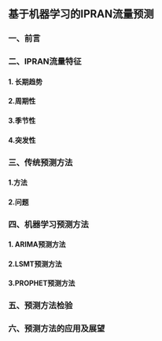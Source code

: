 ## 基于机器学习的IPRAN流量预测



###  一、前言

### 二、IPRAN流量特征

#### 1. 长期趋势

#### 2.周期性

#### 3.季节性

#### 4.突发性

###  三、传统预测方法

#### 1.方法

#### 2.问题

### 四、机器学习预测方法

#### 1. ARIMA预测方法
#### 2.LSMT预测方法
#### 3.PROPHET预测方法

### 五、预测方法检验

### 六、预测方法的应用及展望

